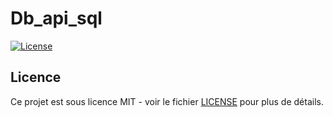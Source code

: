 # Db_api_sql

[![License](https://img.shields.io/badge/license-MIT-blue.svg)](https://opensource.org/licenses/MIT)

## Licence

Ce projet est sous licence MIT - voir le fichier [LICENSE](LICENSE) pour plus de détails.